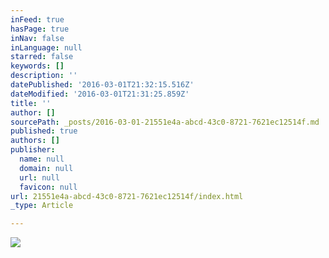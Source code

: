 ```yaml
---
inFeed: true
hasPage: true
inNav: false
inLanguage: null
starred: false
keywords: []
description: ''
datePublished: '2016-03-01T21:32:15.516Z'
dateModified: '2016-03-01T21:31:25.859Z'
title: ''
author: []
sourcePath: _posts/2016-03-01-21551e4a-abcd-43c0-8721-7621ec12514f.md
published: true
authors: []
publisher:
  name: null
  domain: null
  url: null
  favicon: null
url: 21551e4a-abcd-43c0-8721-7621ec12514f/index.html
_type: Article

---
```

![](https://the-grid-user-content.s3-us-west-2.amazonaws.com/42a7d8c9-3049-46a1-8f8b-8c3f471b7cce.jpg)